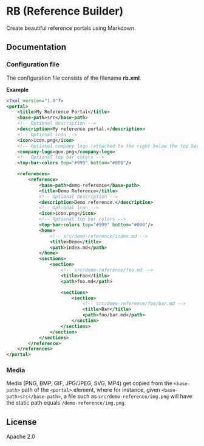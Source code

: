 # RB (Reference Builder)

Create beautiful reference portals using Markdown.

## Documentation

### Configuration file

The configuration file consists of the filename **rb.xml**.

**Example**

```xml
<?xml version="1.0"?>
<portal>
    <title>My Reference Portal</title>
    <base-path>src</base-path>
    <!-- Optional description -->
    <description>My reference portal.</description>
    <!-- Optional icon -->
    <icon>icon.png</icon>
    <!-- Optional company logo (attached to the right below the top bar) -->
    <company-logo>qux.png</company-logo>
    <!-- Optional top bar colors -->
    <top-bar-colors top="#999" bottom="#000"/>

    <references>
        <reference>
            <base-path>demo-reference</base-path>
            <title>Demo Reference</title>
            <!-- Optional description -->
            <description>Demo reference.</description>
            <!-- Optional icon -->
            <icon>icon.png</icon>
            <!-- Optional top bar colors -->
            <top-bar-colors top="#999" bottom="#000"/>
            <home>
                <!-- src/demo-reference/index.md -->
                <title>Demo</title>
                <path>index.md</path>
            </home>
            <sections>
                <section>
                    <!-- src/demo-reference/foo.md -->
                    <title>Foo</title>
                    <path>foo.md</path>

                    <sections>
                        <section>
                            <!-- src/demo-reference/foo/bar.md -->
                            <title>Bar</title>
                            <path>foo/bar.md</path>
                        </section>
                    </sections>
                </section>
            </sections>
        </reference>
    </references>
</portal>
```

### Media

Media (PNG, BMP, GIF, JPG/JPEG, SVG, MP4) get copied from the `<base-path>` path of the `<portal>` element, where for instance, given `<base-path>src</base-path>`, a file such as `src/demo-reference/img.png` will have the static path equals `/demo-reference/img.png`.

## License

Apache 2.0